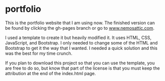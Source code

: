 # portfolio

This is the portfolio website that I am using now. The finished version can be found by clicking the gh-pages branch or go to www.nemosattic.com. 

I used a template to create it but heavily modified it. It uses HTML, CSS, JavaScript, and Bootstrap. I only needed to change some of the HTML and Bootstrap to get it the way that I wanted. I needed a quick solution and this was the best for my time crunch. 

If you plan to download this project so that you can use the template, you are free to do so, but know that part of the license is that you must keep the attribution at the end of the index.html page. 
